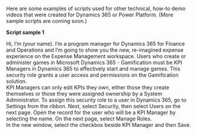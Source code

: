 Here are some examples of scripts used for other technical, how-to demo videos that were created for Dynamics 365 or Power Platform. 
(More sample scripts are coming soon.)

**Script sample 1**

Hi, I’m (your name). I’m a program manager for Dynamics 365 for Finance and Operations and I’m going to show you the new, re-imagined expense experience on the Expense Management workspace.
Users who create or administer games in Microsoft Dynamics 365 - Gamification must be KPI Managers in Dynamics 365 to effectively start and manage games. 
This security role grants a user access and permissions on the Gamification solution.  
KPI Managers can only edit KPIs they own, either those they create themselves or those they were assigned ownership by a System Administrator. 
To assign this security role to a user in Dynamics 365, go to Settings from the ribbon. Next, select Security, then select Users on the next page. 
Open the record for the user who will be a KPI Manager by selecting the name. On the next page, select Manage Roles.  
In the new window, select the checkbox beside KPI Manager and then Save.


